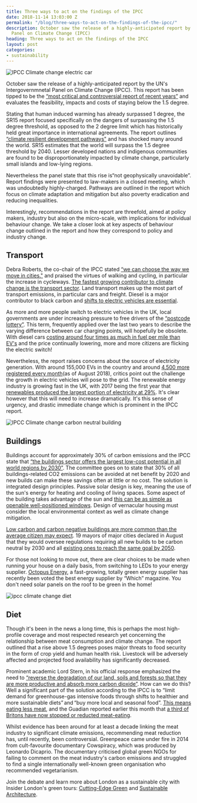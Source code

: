 ```yaml
---
title: Three ways to act on the findings of the IPCC
date: 2018-11-14 13:03:00 Z
permalink: "/blog/three-ways-to-act-on-the-findings-of-the-ipcc/"
description: October saw the release of a highly-anticipated report by the UN's Intergovernmnetal
  Panel on Climate Change (IPCC)
heading: Three ways to act on the findings of the IPCC
layout: post
categories:
- sustainability
---
```


![IPCC Climate change electric car](/uploads/electric%20car%20recharging.jpg)

October saw the release of a highly-anticipated report by the UN's Intergovernmnetal Panel on Climate Change (IPCC). This report has been tipped to be the [“most critical and controversial report of recent years”](https://www.bbc.co.uk/news/science-environment-45653099) and evaluates the feasibility, impacts and costs of staying below the 1.5  degree.  



Stating that human induced warming has already surpassed 1 degree, the SR15 report focused  specifically on the dangers of surpassing the 1.5 degree threshold, as opposed to the 2 degree limit which has historically held great importance in international agreements. The report outlines [“climate resilient development pathways"](http://report.ipcc.ch/sr15/pdf/sr15_ts.pdf) and has shocked many around the world. SR15 estimates  that the world will surpass the 1.5 degree threshold by 2040. Lesser developed nations and indigenous communities are found to be disproportionately impacted by climate change, particularly small islands and low-lying regions.  



Nevertheless the panel state that this rise is“not geophysically unavoidable”. Report findings were presented to law-makers in a closed meeting, which was undoubtedly highly-charged. Pathways are outlined in the report which focus on climate adaptation and mitigation but also  poverty eradication and reducing inequalities.  



Interestingly, recommendations in the report are threefold, aimed at policy makers, industry but also on the micro-scale, with implications for individual behaviour change. We take a closer look at key aspects of behaviour change outlined in the report and how they correspond to policy and industry change.



## Transport



Debra Roberts, the co-chair of the IPCC stated [“we can choose the way we move in cities."](https://www.forbes.com/sites/carltonreid/2018/10/08/bicycling-could-help-save-the-planet-says-ippc-climate-report/) and praised the virtues of walking and cycling, in particular the increase in cycleways. [The fastest growing contributor to climate change is the transport sector](http://www.who.int/sustainable-development/transport/health-risks/climate-impacts/en/). Land transport makes up the most part of transport emissions, in particular cars and freight. Diesel is a major contributor to black carbon and [shifts to electric vehicles are essential](https://www.theguardian.com/environment/2018/oct/08/global-warming-must-not-exceed-15c-warns-landmark-un-report).  



As more and more people switch to electric vehicles in the UK, local governments are under increasing pressure to free drivers of the [“postcode lottery”](https://www.parliament.uk/business/committees/committees-a-z/commons-select/business-energy-industrial-strategy/news-parliament-2017/electric-vehicles-launch-17-19/). This term, frequently applied over the last two years to describe the varying difference between car charging points, will hopefully be obsolete. With diesel cars [costing around four times as much in fuel per mile than EV's](http://www.energysavingtrust.org.uk/transport/electric-vehicles) and the price continually lowering, more and more citizens are flicking the electric switch!  



Nevertheless, the report raises concerns about the source of electricity generation. With around 155,000 EVs in the country and around [4,500 more registered every month](https://www.wired.co.uk/article/electric-vehicle-car-infrastructure-charging-point)(as of August 2018), critics point out the challenge the growth in electric vehicles will pose to the grid. The renewable energy industry is growing fast in the UK, with 2017 being the first year that [renewables produced the largest portion of electricity at 29%](https://www.ft.com/content/437c4e8a-efc0-11e7-ac08-07c3086a2625). It's clear however that this will need to increase dramatically. It's this sense of urgency, and drastic immediate change which is prominent in the IPCC report.

![IPCC Climate change carbon neutral building](/uploads/carbonneutralbuilding.jpg)

## Buildings



Buildings account for approximately 30% of carbon emissions and the IPCC state that [“the buildings sector offers the largest low-cost potential in all world regions by 2030”](https://www.ipcc.ch/pdf/presentations/poznan-COP-14/diane-urge-vorsatz.pdf). The committee goes on to state that 30% of all buildings-related CO2 emissions can be avoided at net benefit by 2020 and new builds can make these savings often at little or no cost. The solution is integrated design principles. Passive solar design is key, meaning the use of the sun's energy for heating and cooling of living spaces. Some aspect of the building takes advantage of the sun and [this can be as simple as openable well-positioned windows](http://passivesolar.sustainablesources.com/). Design of vernacular housing must consider the local environmental context as well as climate change mitigation.



[Low carbon and carbon negative buildings are more common than the average citizen may expect](https://inhabitat.com/first-ever-carbon-negative-building-block-unveiled-in-the-uk/). 19 mayors of major cities declared in August that they would oversee regulations requiring all new builds to be carbon neutral by 2030 and all [existing ones to reach the same goal by 2050](https://uk.reuters.com/article/global-cities-climatechange/big-cities-vow-to-make-buildings-carbon-neutral-by-2050-idUKL8N1VE359).  



For those not looking to move out, there are clear choices to be made when running your house on a daily basis, from switching to LEDs to your energy supplier. [Octopus Energy](https://www.which.co.uk/reviews/energy-companies/article/other-energy-companies-reviews/octopus-energy), a fast-growing, totally green energy supplier has recently been voted the best energy supplier by “Which” magazine. You don't need solar panels on the roof to be green in the home!




![ipcc climate change diet](/uploads/fruits.jpg)


## Diet



Though it's been in the news a long time, this is perhaps the most high-profile coverage and most respected research yet concerning the relationship between meat consumption and climate change. The report outlined that a rise above 1.5 degrees poses major threats to food security in the form of crop yield and human health risk. Livestock will be adversely affected and projected food availability has significantly decreased.  



Prominent academic Lord Stern, in his official response emphasized the need to [“reverse the degradation of our land, soils and forests so that they are more productive and absorb more carbon dioxide”](https://www.soilassociation.org/news/2018/october/09/ipcc-report-food-and-farming-now-in-the-hot-seat-on-climate-change/). How can we do this? Well a significant part of the solution according to the IPCC is to “limit demand for greenhouse-gas intensive foods through shifts to healthier and more sustainable diets” and “buy more local and seasonal food”. [This means eating less meat](https://www.nationalgeographic.com/environment/2018/10/ipcc-report-climate-change-impacts-forests-emissions/), and the Guadian reported earlier this month that [a third of Britons have now stopped or reducted meat-eating](https://www.theguardian.com/business/2018/nov/01/third-of-britons-have-stopped-or-reduced-meat-eating-vegan-vegetarian-report).



Whilst evidence has been around for at least a decade linking the meat industry to significant climate emissions, recommending meat reduction has, until recently, been controversial. Greenpeace came under fire in 2014 from cult-favourite documentary Cowspiracy, which was produced by Leonardo Dicaprio. The documentary criticised global green NGOs for failing to comment on the meat industry's carbon emissions and struggled to find a single internationally well-known green organisation who recommended vegetarianism.  





Join the debate and learn more about London as a sustainable city with Insider London's green tours: [Cutting-Edge Green](https://www.insider-london.co.uk/tours/cutting-edge-green-tour/) and [Sustainable Architecture](https://www.insider-london.co.uk/tours/sustainable-london-architecture-tour/).
